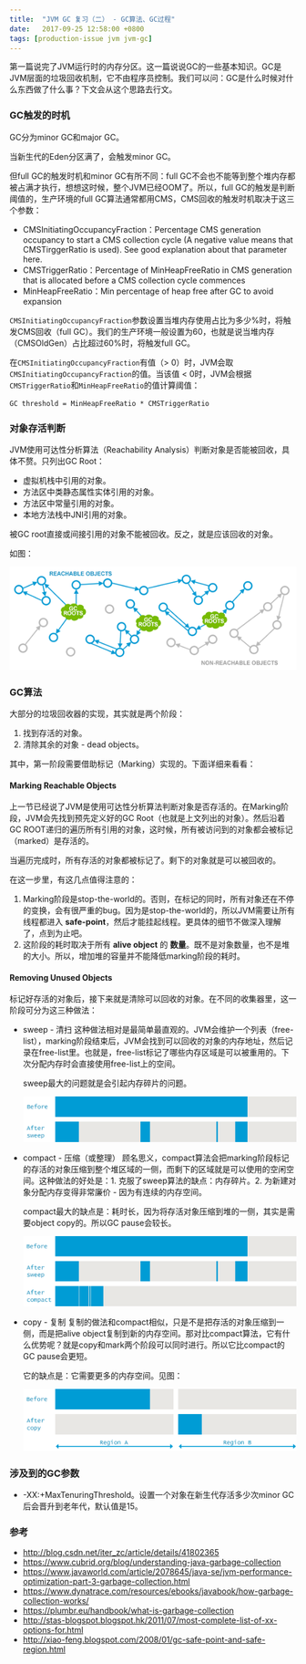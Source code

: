 ```yaml
---
title:  "JVM GC 复习（二） - GC算法、GC过程"
date:   2017-09-25 12:58:00 +0800
tags: [production-issue jvm jvm-gc]
---
```


第一篇说完了JVM运行时的内存分区。这一篇说说GC的一些基本知识。GC是JVM层面的垃圾回收机制，它不由程序员控制。我们可以问：GC是什么时候对什么东西做了什么事？下文会从这个思路去行文。

### GC触发的时机

GC分为minor GC和major GC。

当新生代的Eden分区满了，会触发minor GC。

但full GC的触发时机和minor GC有所不同：full GC不会也不能等到整个堆内存都被占满才执行，想想这时候，整个JVM已经OOM了。所以，full GC的触发是判断阈值的，生产环境的full GC算法通常都用CMS，CMS回收的触发时机取决于这三个参数：

- CMSInitiatingOccupancyFraction：Percentage CMS generation occupancy to start a CMS collection cycle (A negative value means that CMSTirggerRatio is used). See good explanation about that parameter here.
- CMSTriggerRatio：Percentage of MinHeapFreeRatio in CMS generation that is allocated before a CMS collection cycle commences
- MinHeapFreeRatio：Min percentage of heap free after GC to avoid expansion

`CMSInitiatingOccupancyFraction`参数设置当堆内存使用占比为多少%时，将触发CMS回收（full GC）。我们的生产环境一般设置为60，也就是说当堆内存（CMSOldGen）占比超过60%时，将触发full GC。

在`CMSInitiatingOccupancyFraction`有值（> 0）时，JVM会取`CMSInitiatingOccupancyFraction`的值。当该值 < 0时，JVM会根据`CMSTriggerRatio`和`MinHeapFreeRatio`的值计算阈值：

~~~
GC threshold = MinHeapFreeRatio * CMSTriggerRatio
~~~

### 对象存活判断

JVM使用可达性分析算法（Reachability Analysis）判断对象是否能被回收，具体不赘。只列出GC Root：

- 虚拟机栈中引用的对象。
- 方法区中类静态属性实体引用的对象。
- 方法区中常量引用的对象。
- 本地方法栈中JNI引用的对象。

被GC root直接或间接引用的对象不能被回收。反之，就是应该回收的对象。

如图：

![Alt](/images/gc(1).png)

### GC算法

大部分的垃圾回收器的实现，其实就是两个阶段：

1. 找到存活的对象。
2. 清除其余的对象 - dead objects。

其中，第一阶段需要借助标记（Marking）实现的。下面详细来看看：

#### Marking Reachable Objects

上一节已经说了JVM是使用可达性分析算法判断对象是否存活的。在Marking阶段，JVM会先找到预先定义好的GC Root（也就是上文列出的对象）。然后沿着GC ROOT递归的遍历所有引用的对象，这时候，所有被访问到的对象都会被标记（marked）是存活的。

当遍历完成时，所有存活的对象都被标记了。剩下的对象就是可以被回收的。

在这一步里，有这几点值得注意的：

1. Marking阶段是stop-the-world的。否则，在标记的同时，所有对象还在不停的变换，会有很严重的bug。因为是stop-the-world的，所以JVM需要让所有线程都进入 **safe-point**，然后才能挂起线程。更具体的细节不做深入理解了，点到为止吧。
2. 这阶段的耗时取决于所有 **alive object** 的 **数量**。既不是对象数量，也不是堆的大小。所以，增加堆的容量并不能降低marking阶段的耗时。

#### Removing Unused Objects

标记好存活的对象后，接下来就是清除可以回收的对象。在不同的收集器里，这一阶段可分为这三种做法：

- sweep - 清扫
   这种做法相对是最简单最直观的。JVM会维护一个列表（free-list），marking阶段结束后，JVM会找到可以回收的对象的内存地址，然后记录在free-list里。也就是，free-list标记了哪些内存区域是可以被重用的。下次分配内存时会直接使用free-list上的空间。

   sweep最大的问题就是会引起内存碎片的问题。

   ![Alt](/images/GC-sweep.png)

- compact - 压缩（或整理）
   顾名思义，compact算法会把marking阶段标记的存活的对象压缩到整个堆区域的一侧，而剩下的区域就是可以使用的空闲空间。这种做法的好处是：1. 克服了sweep算法的缺点：内存碎片。2. 为新建对象分配内存变得非常廉价 - 因为有连续的内存空间。

   compact最大的缺点是：耗时长，因为将存活对象压缩到堆的一侧，其实是需要object copy的。所以GC pause会较长。

   ![Alt](/images/GC-mark-sweep-compact.png)

- copy - 复制
   复制的做法和compact相似，只是不是把存活的对象压缩到一侧，而是把alive object复制到新的内存空间。那对比compact算法，它有什么优势呢？就是copy和mark两个阶段可以同时进行。所以它比compact的GC pause会更短。

   它的缺点是：它需要更多的内存空间。见图：

   ![Alt](/images/GC-mark-and-copy-in-Java.png)

### 涉及到的GC参数

- -XX:+MaxTenuringThreshold。设置一个对象在新生代存活多少次minor GC后会晋升到老年代，默认值是15。

### 参考

- http://blog.csdn.net/iter_zc/article/details/41802365
- https://www.cubrid.org/blog/understanding-java-garbage-collection
- https://www.javaworld.com/article/2078645/java-se/jvm-performance-optimization-part-3-garbage-collection.html
- https://www.dynatrace.com/resources/ebooks/javabook/how-garbage-collection-works/
- https://plumbr.eu/handbook/what-is-garbage-collection
- http://stas-blogspot.blogspot.hk/2011/07/most-complete-list-of-xx-options-for.html
- http://xiao-feng.blogspot.com/2008/01/gc-safe-point-and-safe-region.html
